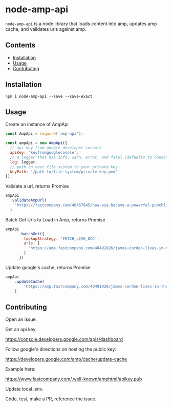 # node-amp-api 

`node-amp-api` is a node library that loads content into amp, updates amp cache, and validates urls against amp.

## Contents

* [Installation](#installation)
* [Usage](#usage)
* [Contributing](#contributing)

## Installation

```shell
npm i node-amp-api --save --save-exact
```

## Usage

Create an instance of AmpApi

``` javascript
const AmpApi = require('amp-api');

const ampApi = new AmpApi({
  // api key from google developer console
  apiKey: 'keyfromgooglecosole',
  // a logger that has info, warn, error, and fatal (defaults to console)
  log: logger, 
  // path on your file system to your private key
  keyPath: '/path-to/file-system/private-key.pem'
});
```

Validate a url, returns Promise

``` javascript
ampApi
  .validateAmpUrl(
    'https://fastcompany.com/40467645/how-pie-became-a-powerful-punchline-in-political-provocation'
  )
```  

Batch Get Urls to Load in Amp, returns Promise

``` javascript
ampApi
      .batchGet({
        lookupStrategy: 'FETCH_LIVE_DOC',
        urls: [
          'https://amp.fastcompany.com/40491026/james-corden-lives-in-the-moment-heres-how'
        ]
      })
```

Update google's cache, returns Promise

``` javascript
ampApi
    .updateCache(
        'https://amp.fastcompany.com/40491026/james-corden-lives-in-the-moment-heres-how'
    )

```

## Contributing

Open an issue.

Get an api key: 

https://console.developers.google.com/apis/dashboard

Follow google's directions on hosting the public key: 

https://developers.google.com/amp/cache/update-cache
 
Example here:

https://www.fastcompany.com/.well-known/amphtml/apikey.pub

Update local .env. 

Code, test, make a PR, reference the issue. 
